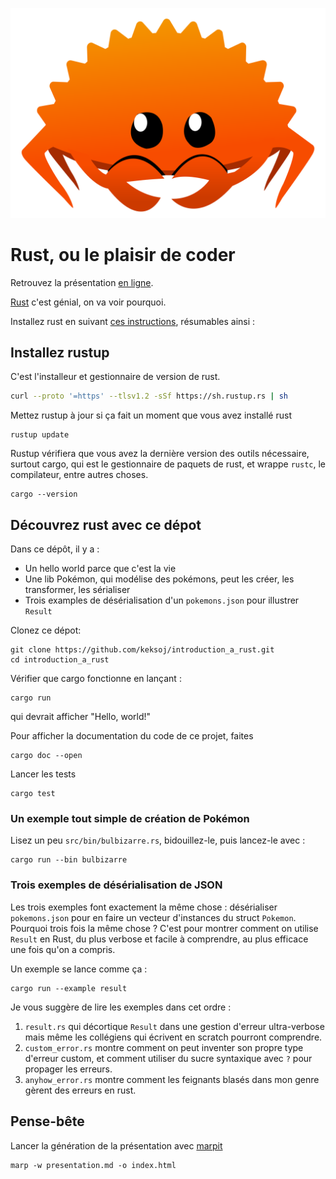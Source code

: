 ![img](img/rustacean-orig-noshadow.svg)

# Rust, ou le plaisir de coder

Retrouvez la présentation [en ligne](https://keksoj.github.io/introduction-a-rust).

[Rust](https://www.rust-lang.org/) c'est génial, on va voir pourquoi.

Installez rust en suivant [ces instructions](https://www.rust-lang.org/learn/get-started),
résumables ainsi :

## Installez rustup

C'est l'installeur et gestionnaire de version de rust.

```sh
curl --proto '=https' --tlsv1.2 -sSf https://sh.rustup.rs | sh
```

Mettez rustup à jour si ça fait un moment que vous avez installé rust

    rustup update

Rustup vérifiera que vous avez la dernière version des outils nécessaire, surtout cargo, qui est le gestionnaire de paquets de rust, et wrappe `rustc`, le compilateur, entre autres choses.

    cargo --version

## Découvrez rust avec ce dépot

Dans ce dépôt, il y a :

- Un hello world parce que c'est la vie
- Une lib Pokémon, qui modélise des pokémons, peut les créer, les transformer, les sérialiser
- Trois examples de désérialisation d'un `pokemons.json` pour illustrer `Result`

Clonez ce dépot:

    git clone https://github.com/keksoj/introduction_a_rust.git
    cd introduction_a_rust

Vérifier que cargo fonctionne en lançant :

    cargo run

qui devrait afficher "Hello, world!"

Pour afficher la documentation du code de ce projet, faites

    cargo doc --open

Lancer les tests

    cargo test

### Un exemple tout simple de création de Pokémon

Lisez un peu `src/bin/bulbizarre.rs`, bidouillez-le, puis lancez-le avec :

    cargo run --bin bulbizarre

### Trois exemples de désérialisation de JSON

Les trois exemples font exactement la même chose : désérialiser `pokemons.json` pour en faire un vecteur d'instances du struct `Pokemon`.
Pourquoi trois fois la même chose ? C'est pour montrer comment on utilise `Result` en Rust, du plus verbose et facile à comprendre, au plus efficace une fois qu'on a compris.

Un exemple se lance comme ça :

    cargo run --example result

Je vous suggère de lire les exemples dans cet ordre :

1. `result.rs` qui décortique `Result` dans une gestion d'erreur ultra-verbose mais même les collégiens qui écrivent en scratch pourront comprendre.
2. `custom_error.rs` montre comment on peut inventer son propre type d'erreur custom, et comment utiliser du sucre syntaxique avec `?` pour propager les erreurs.
3. `anyhow_error.rs` montre comment les feignants blasés dans mon genre gèrent des erreurs en rust.

## Pense-bête

Lancer la génération de la présentation avec [marpit](https://marpit.marp.app/)

    marp -w presentation.md -o index.html
